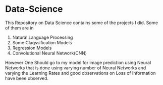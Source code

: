# Data-Science
This Repository on Data Science contains some of the projects I did.
Some of them are in

1. Natural Language Processing
2. Some Claqssification Models
3. Regression Models
4. Convolutional Neural Network(CNN)

However One Should go to my model for image prediction using Neural Networks
 that is done using varying number of Neural Networks and varying the Learning Rates 
and good observations on Loss of Information have beee observed.
